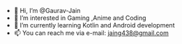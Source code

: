- 👋 Hi, I’m @Gaurav-Jain
- 👀 I’m interested in Gaming ,Anime and Coding
- 🌱 I’m currently learning Kotlin and Android development 
- 📫  You can reach me via e-mail: jaing438@gmail.com

<!---
Gauarv-Jain/Gauarv-Jain is a ✨ special ✨ repository because its `README.md` (this file) appears on your GitHub profile.
You can click the Preview link to take a look at your changes.
--->
